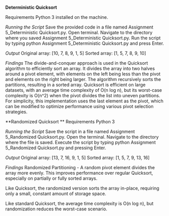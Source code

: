 **Deterministic Quicksort**

Requirements Python 3 installed on the machine.

_Running the Script_
Save the provided code in a file named Assignment 5_Deterministic Quicksort.py. Open terminal. Navigate to the directory where you saved Assignment 5_Deterministic Quicksort.py. Run the script by typing python Assignment 5_Deterministic Quicksort.py and press Enter.

_Output_
Original array: [10, 7, 8, 9, 1, 5] Sorted array: [1, 5, 7, 8, 9, 10]

_Findings_
The divide-and-conquer approach is used in the Quicksort algorithm to efficiently sort an array. It divides the array into two halves around a pivot element, with elements on the left being less than the pivot and elements on the right being larger. The algorithm recursively sorts the partitions, resulting in a sorted array. Quicksort is efficient on large datasets, with an average time complexity of O(n log n), but its worst-case complexity is O(n^2) when the pivot divides the list into uneven partitions. For simplicity, this implementation uses the last element as the pivot, which can be modified to optimize performance using various pivot selection strategies.





**Randomized Quicksort
**
Requirements Python 3

_Running the Script_ 
Save the script in a file named Assignment 5_Randomized Quicksort.py. Open the terminal. Navigate to the directory where the file is saved. Execute the script by typing python Assignment 5_Randomized Quicksort.py and pressing Enter.

_Output_
Original array: [13, 7, 16, 9, 1, 5] Sorted array: [1, 5, 7, 9, 13, 16]

_Findings_
Randomized Partitioning - A random pivot element divides the array more evenly. This improves performance over regular Quicksort, especially on partially or fully sorted arrays.

Like Quicksort, the randomized version sorts the array in-place, requiring only a small, constant amount of storage space.

Like standard Quicksort, the average time complexity is O(n log n), but randomization reduces the worst-case scenario.
